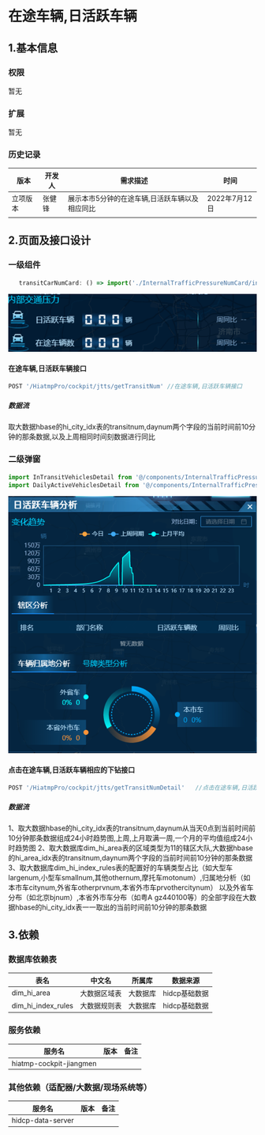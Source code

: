 # 在途车辆,日活跃车辆

## 1.基本信息

### 权限

暂无

### 扩展

暂无

### 历史记录

| 版本     | 开发人 | 需求描述                                       | 时间          |
| -------- | ------ | ---------------------------------------------- | ------------- |
| 立项版本 | 张健锋 | 展示本市5分钟的在途车辆,日活跃车辆以及相应同比 | 2022年7月12日 |
|          |        |                                                |               |

## 2.页面及接口设计

### 一级组件

```javascript
   transitCarNumCard: () => import('./InternalTrafficPressureNumCard/index.ts'),
```

![16575218702.JPG](assets\1675219824818.png)

#### 在途车辆,日活跃车辆接口

```javascript
POST '/HiatmpPro/cockpit/jtts/getTransitNum' //在途车辆,日活跃车辆接口
```

##### 数据流

取大数据hbase的hi_city_idx表的transitnum,daynum两个字段的当前时间前10分钟的那条数据,以及上周相同时间刻数据进行同比

### 二级弹窗

```javascript
import InTransitVehiclesDetail from '@/components/InternalTrafficPressureNumCard/details/InTransitVehiclesDetail';
import DailyActiveVehiclesDetail from '@/components/InternalTrafficPressureNumCard/details/DailyActiveVehiclesDetail';
```

![16575218802.JPG](assets\1675219399762.png)

#### 点击在途车辆,日活跃车辆相应的下钻接口

```javascript
POST '/HiatmpPro/cockpit/jtts/getTransitNumDetail'   //点击在途车辆,日活跃车辆相应的下钻接口
```

##### 数据流

1、取大数据hbase的hi_city_idx表的transitnum,daynum从当天0点到当前时间前10分钟那条数据组成24小时趋势图,上周,上月取满一周,一个月的平均值组成24小时趋势图
2、取大数据库dim_hi_area表的区域类型为11的辖区大队,大数据hbase的hi_area_idx表的transitnum,daynum两个字段的当前时间前10分钟的那条数据
3、取大数据库dim_hi_index_rules表的配置好的车辆类型占比（如大型车largenum,小型车smallnum,其他othernum,摩托车motonum）,归属地分析（如本市车citynum,外省车otherprvnum,本省外市车prvothercitynum）
以及外省车分布（如北京bjnum）,本省外市车分布（如粤A gz440100等）的全部字段在大数据hbase的hi_city_idx表一一取出的当前时间前10分钟的那条数据


## 3.依赖

### 数据库依赖表

| 表名                  | 中文名       | 所属库   | 数据来源      |
| --------------------  | ------------ | -------- | ------------- |
| dim_hi_area           | 大数据区域表 | 大数据库 | hidcp基础数据 |
| dim_hi_index_rules    | 大数据规则表 | 大数据库 | hidcp基础数据 |

### 服务依赖

| 服务名                  | 版本 | 备注 |
| ----------------------- | ---- | ---- |
| hiatmp-cockpit-jiangmen |      |      |

### 其他依赖（适配器/大数据/现场系统等）

| 服务名              | 版本 | 备注 |
| ------------------- | ---- | ---- |
| hidcp-data-server   |      |      |